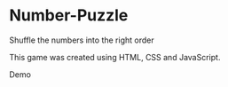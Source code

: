 # Number-Puzzle

Shuffle the numbers into the right order

This game was created using HTML, CSS and JavaScript.

<a hreh="https://codepen.io/zzmoni/full/eYPYBZm">Demo</a>
